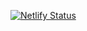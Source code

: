 [![Netlify Status](https://api.netlify.com/api/v1/badges/2b52e0a5-5159-4356-bcdc-bba6e2caf99a/deploy-status)](https://app.netlify.com/sites/onigra-com/deploys)
